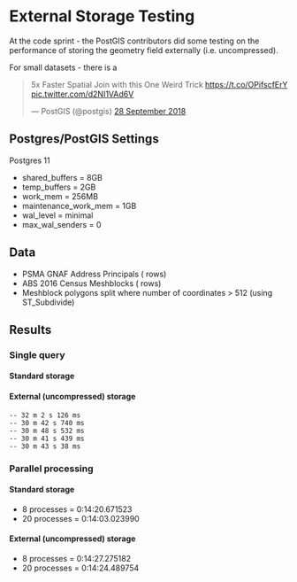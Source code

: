 # External Storage Testing

At the <month><year> code sprint - the PostGIS contributors did some testing on the performance of storing the geometry field externally (i.e. uncompressed).

For small datasets - there is a 


<html>
<blockquote class="twitter-tweet" data-cards="hidden" data-lang="en-gb"><p lang="en" dir="ltr">5x Faster Spatial Join with this One Weird Trick <a href="https://t.co/OPifscfErY">https://t.co/OPifscfErY</a> <a href="https://t.co/d2NI1VAd6V">pic.twitter.com/d2NI1VAd6V</a></p>&mdash; PostGIS (@postgis) <a href="https://twitter.com/postgis/status/1045698033734668289?ref_src=twsrc%5Etfw">28 September 2018</a></blockquote>
<script async src="https://platform.twitter.com/widgets.js" charset="utf-8"></script>
</html>



## Postgres/PostGIS Settings

Postgres 11


- shared_buffers = 8GB
- temp_buffers = 2GB
- work_mem = 256MB
- maintenance_work_mem = 1GB
- wal_level = minimal
- max_wal_senders = 0

## Data

- PSMA GNAF Address Principals ( rows)
- ABS 2016 Census Meshblocks ( rows)
- Meshblock polygons split where number of coordinates > 512 (using ST_Subdivide)

## Results

### Single query

#### Standard storage



#### External (uncompressed) storage

    -- 32 m 2 s 126 ms
    -- 30 m 42 s 740 ms
    -- 30 m 48 s 532 ms
    -- 30 m 41 s 439 ms
    -- 30 m 43 s 38 ms


### Parallel processing

#### Standard storage

- 8 processes = 0:14:20.671523
- 20 processes = 0:14:03.023990

#### External (uncompressed) storage

- 8 processes = 0:14:27.275182
- 20 processes = 0:14:24.489754